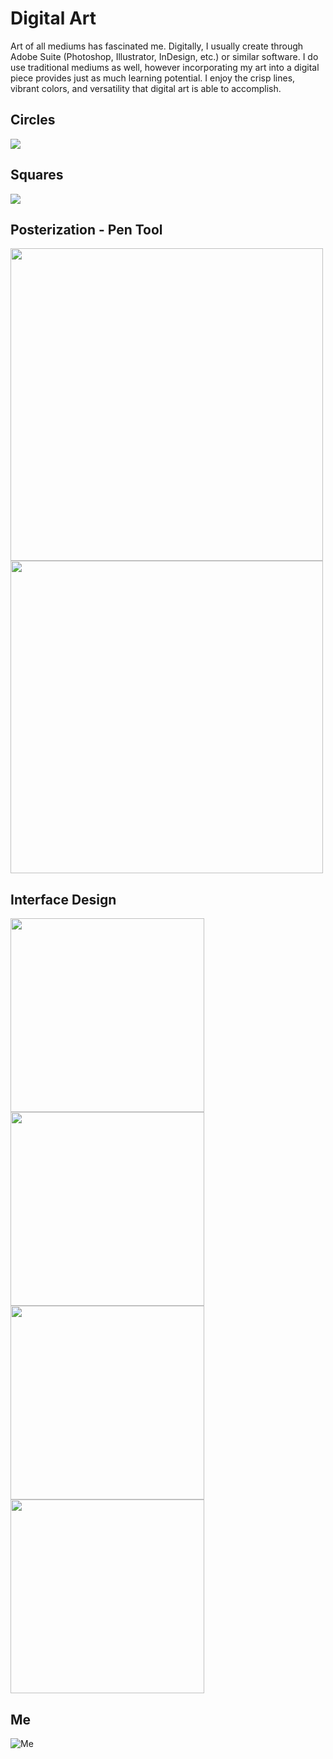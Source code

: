 # Digital Art

Art of all mediums has fascinated me. Digitally, I usually create through Adobe Suite (Photoshop, Illustrator, InDesign, etc.) or similar software. I do use traditional mediums as well, however incorporating my art into a digital piece provides just as much learning potential. I enjoy the crisp lines, vibrant colors, and versatility that digital art is able to accomplish.

## Circles
<img src="assets/img/Circles.png">

## Squares
<img src="assets/img/Squares.png">

## Posterization - Pen Tool
<img src="assets/img/HarryPotterPosterized.png" height="500"> <img src="assets/img/HarryPotterPenTool.png" height="500">

## Interface Design
<img src="assets/img/Mockup1.png" width="310"> <img src="assets/img/Mockup2.png" width="310">
<img src="assets/img/Mockup3.png" width="310"> <img src="assets/img/MockupFinal.png" width="310">

## Me
![Me](/assets/img/Me.jpg)
